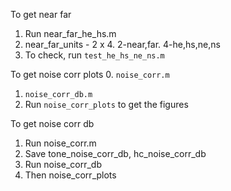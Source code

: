 To get near far
1. Run near_far_he_hs.m
2. near_far_units - 2 x 4. 2-near,far. 4-he,hs,ne,ns
3. To check, run `test_he_hs_ne_ns.m`

To get noise corr plots
0. `noise_corr.m`
1. `noise_corr_db.m`
2. Run `noise_corr_plots` to get the figures

To get noise corr db
1. Run noise_corr.m
2. Save tone_noise_corr_db, hc_noise_corr_db
3. Run noise_corr_db
4. Then noise_corr_plots